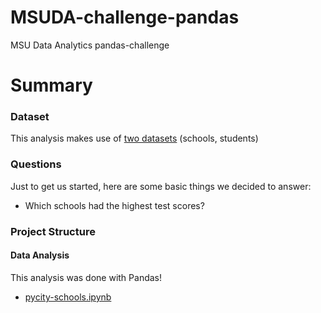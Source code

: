 # MSUDA-challenge-pandas
MSU Data Analytics pandas-challenge

# Summary
### Dataset
This analysis makes use of [two datasets](submission/data) (schools, students)
### Questions
Just to get us started, here are some basic things we decided to answer:
* Which schools had the highest test scores?
### Project Structure
#### Data Analysis
This analysis was done with Pandas!
* [pycity-schools.ipynb](submission/pycity-schools.ipynb)
